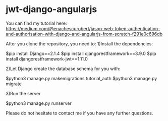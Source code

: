 # jwt-django-angularjs

You can find my tutorial here:
https://medium.com/@enachescurobert/jason-web-token-authentication-and-authorisation-with-django-and-angularjs-from-scratch-f291e0c696db

After you clone the repository, you need to:
1)Install the dependencies:

$pip install Django==2.1.4
$pip install djangorestframework==3.9.0
$pip install djangorestframework-jwt==1.11.0

2)Let Django create the database schema for you with:

$python3 manage.py makemigrations tutorial_auth
$python3 manage.py migrate

3)Run the server

$python3 manage.py runserver


Please do not hesitate to contact me if you have any further questions.
